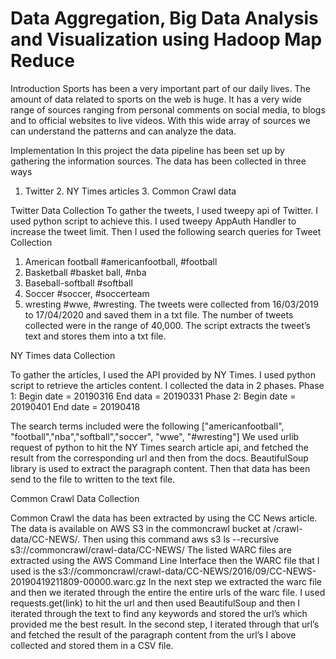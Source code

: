 # Data Aggregation, Big Data Analysis and Visualization using Hadoop Map Reduce

Introduction Sports has been a very important part of our daily lives. The amount of data related to sports on the web is huge. It has a very wide range of sources ranging from personal comments on social media, to blogs and to official websites to live videos. With this wide array of sources we can understand the patterns and can analyze the data. 
 
Implementation In this project the data pipeline has been set up by gathering the information sources. The data has been collected in three ways 
1. Twitter 2. NY Times articles 3. Common Crawl data 
 
Twitter Data Collection To gather the tweets, I used tweepy api of Twitter. I used python script to achieve this. I used tweepy AppAuth Handler to increase the tweet limit. Then I used the following search queries for Tweet Collection 
1. American football   #americanfootball, #football 
2. Basketball          #basket ball, #nba 
3. Baseball-softball   #softball 
4. Soccer              #soccer, #soccerteam 
5. wresting            #wwe, #wresting. 
The tweets were collected from 16/03/2019 to 17/04/2020 and saved them in a txt file. 
The number of tweets collected were in the range of 40,000. The script extracts the tweet’s text and stores them into a txt file. 
 
NY Times data Collection 
 
To gather the articles, I used the API provided by NY Times. I used python script to retrieve the articles content. I collected the data in 2 phases. 
Phase 1: Begin date = 20190316 
 End data = 20190331 
Phase 2: Begin date = 20190401 
 End date = 20190418 

The search terms included were the following ["americanfootball", "football","nba","softball","soccer", "wwe", "#wresting"] 
We used urlib request of python to hit the NY Times search article api, and fetched the result from the corresponding url and then from the docs. BeautifulSoup library is used to extract the paragraph content. Then that data has been send to the file to written to the text file. 
 
Common Crawl Data Collection 
 
Common Crawl the data has been extracted by using the CC News article. The data is available on AWS S3 in the commoncrawl bucket at /crawl-data/CC-NEWS/. Then using this command 
aws s3 ls --recursive s3://commoncrawl/crawl-data/CC-NEWS/ 
The listed WARC files are extracted using the AWS Command Line Interface then the WARC file that I used is the        s3://commoncrawl/crawl-data/CC-NEWS/2016/09/CC-NEWS-20190419211809-00000.warc.gz 
In the next step we extracted the warc file and then we iterated through the entire the entire urls of the warc file. I used requests.get(link) to hit the url and then used BeautifulSoup and then I iterated through the text to find any keywords and stored the url’s which provided me the best result. 
In the second step, I iterated through that url’s and fetched the result of the paragraph content from the url’s I above collected and stored them in a CSV file. 
